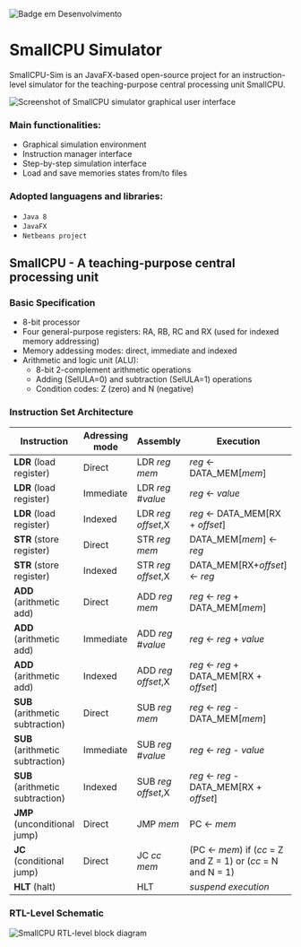 ![Badge em Desenvolvimento](http://img.shields.io/static/v1?label=STATUS&message=EM%20DESENVOLVIMENTO&color=GREEN&style=for-the-badge)

# SmallCPU Simulator

SmallCPU-Sim is an JavaFX-based open-source project for an instruction-level simulator for the teaching-purpose central processing unit SmallCPU.

![Screenshot of SmallCPU simulator graphical user interface](https://user-images.githubusercontent.com/27533879/152024108-aefc9f88-48ad-4471-a4c9-a169722a66b9.png)

### Main functionalities:
- Graphical simulation environment
- Instruction manager interface
- Step-by-step simulation interface
- Load and save memories states from/to files

### Adopted languagens and libraries:
- `Java 8`
- `JavaFX`
- `Netbeans project`

## SmallCPU - A teaching-purpose central processing unit

### Basic Specification

- 8-bit processor
- Four general-purpose registers: RA, RB, RC and RX (used for indexed memory addressing)
- Memory addessing modes: direct, immediate and indexed
- Arithmetic and logic unit (ALU):
  - 8-bit 2-complement arithmetic operations
  - Adding (SelULA=0) and subtraction (SelULA=1) operations
  - Condition codes: Z (zero) and N (negative)

### Instruction Set Architecture

| Instruction | Adressing mode | Assembly |  Execution |
| ----------- | -------- | ---------- | -- |
| **LDR** (load register) | Direct | LDR _reg_ _mem_ | _reg_ ← DATA_MEM\[_mem_\] |
| **LDR** (load register) | Immediate | LDR _reg_ #_value_ | _reg_ ← _value_ |
| **LDR** (load register) | Indexed | LDR _reg_ _offset_,X | _reg_ ← DATA_MEM\[RX + _offset_\] |
| **STR** (store register) | Direct | STR _reg_ _mem_ | DATA_MEM\[_mem_\] ← _reg_ |
| **STR** (store register) | Indexed | STR _reg_ _offset_,X | DATA_MEM\[RX+_offset_\] ← _reg_ |
| **ADD** (arithmetic add) | Direct | ADD _reg_ _mem_ | _reg_ ← _reg_ + DATA_MEM\[_mem_\] |
| **ADD** (arithmetic add) | Immediate | ADD _reg_ #_value_ | _reg_ ← _reg_ + _value_ |
| **ADD** (arithmetic add) | Indexed | ADD _reg_ _offset_,X | _reg_ ← _reg_ + DATA_MEM\[RX + _offset_\] |
| **SUB** (arithmetic subtraction) | Direct | SUB _reg_ _mem_ | _reg_ ← _reg_ - DATA_MEM\[_mem_\] |
| **SUB** (arithmetic subtraction) | Immediate | SUB _reg_ #_value_ | _reg_ ← _reg_ - _value_ |
| **SUB** (arithmetic subtraction) | Indexed | SUB _reg_ _offset_,X | _reg_ ← _reg_ - DATA_MEM\[RX + _offset_\] |
| **JMP** (unconditional jump) | Direct | JMP _mem_ | PC ← _mem_ |
| **JC** (conditional jump) | Direct | JC _cc_ _mem_ | (PC ← _mem_) if (_cc_ = Z and Z = 1) or (_cc_ = N and N = 1) |
| **HLT** (halt) | | HLT | _suspend execution_ |


### RTL-Level Schematic

![SmallCPU RTL-level block diagram](https://user-images.githubusercontent.com/27533879/151595348-9dbd5bc9-4ce2-44da-98b2-ff6834ef27e8.png)

